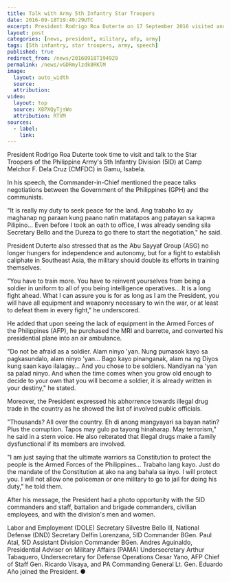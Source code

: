 ```yaml
---
title: Talk with Army 5th Infantry Star Troopers
date: 2016-09-18T19:49:29UTC
excerpt: President Rodrigo Roa Duterte on 17 September 2016 visited and talked to the Star Troopers of the Philippine Army's 5th Infantry Division at Camp Melchor F. Dela Cruz in Gamu, Isabela.
layout: post
categories: [news, president, military, afp, army]
tags: [5th infantry, star troopers, army, speech] 
published: true
redirect_from: /news/20160918T194929
permalink: /news/vGDRmylzdk8RKlM
image:
  layout: auto_width
  source: 
  attribution: 
video:
  layout: top
  source: X8PXQyTjsWo
  attribution: RTVM
sources:
  - label:
    link:
---
```


President Rodrigo Roa Duterte took time to visit and talk to the Star Troopers of the Philippine Army's 5th Infantry Division (5ID) at Camp Melchor F. Dela Cruz (CMFDC) in Gamu, Isabela.

In his speech, the Commander-in-Chief mentioned the peace talks negotiations between the Government of the Philippines (GPH) and the communists.

"It is really my duty to seek peace for the land. Ang trabaho ko ay maghanap ng paraan kung paano natin matatapos ang patayan sa kapwa Pilipino… Even before I took an oath to office, I was already sending sila Secretary Bello and the Dureza to go there to start the negotiation," he said.

President Duterte also stressed that as the Abu Sayyaf Group (ASG) no longer hungers for independence and autonomy, but for a fight to establish caliphate in Southeast Asia, the military should double its efforts in training themselves.

"You have to train more. You have to reinvent yourselves from being a soldier in uniform to all of you being intelligence operatives… It is a long fight ahead. What I can assure you is for as long as I am the President, you will have all equipment and weaponry necessary to win the war, or at least to defeat them in every fight," he underscored.

He added that upon seeing the lack of equipment in the Armed Forces of the Philippines (AFP), he purchased the MRI and barrette, and converted his presidential plane into an air ambulance.

"Do not be afraid as a soldier. Alam ninyo 'yan. Nung pumasok kayo sa pagkasundalo, alam ninyo 'yan… Bago kayo pinanganak, alam na ng Diyos kung saan kayo ilalagay... And you chose to be soldiers. Nandiyan na 'yan sa palad ninyo. And when the time comes when you grow old enough to decide to your own that you will become a soldier, it is already written in your destiny," he stated.

Moreover, the President expressed his abhorrence towards illegal drug trade in the country as he showed the list of involved public officials.

"Thousands? All over the country. Eh di anong mangyayari sa bayan natin? Plus the corruption. Tapos may gulo pa tayong hinaharap. May terrorism," he said in a stern voice. He also reiterated that illegal drugs make a family dysfunctional if its members are involved.

"I am just saying that the ultimate warriors sa Constitution to protect the people is the Armed Forces of the Philippines… Trabaho lang kayo. Just do the mandate of the Constitution at ako na ang bahala sa inyo. I will protect you. I will not allow one policeman or one military to go to jail for doing his duty," he told them.

After his message, the President had a photo opportunity with the 5ID commanders and staff, battalion and brigade commanders, civilian employees, and with the division's men and women.

Labor and Employment (DOLE) Secretary Silvestre Bello III, National Defense (DND) Secretary Delfin Lorenzana, 5ID Commander BGen. Paul Atal, 5ID Assistant Division Commander BGen. Andres Aguinaldo, Presidential Adviser on Military Affairs (PAMA) Undersecretary Arthur Tabaquero, Undersecretary for Defense Operations Cesar Yano, AFP Chief of Staff Gen. Ricardo Visaya, and PA Commanding General Lt. Gen. Eduardo Año joined the President.
&#x25cf;


